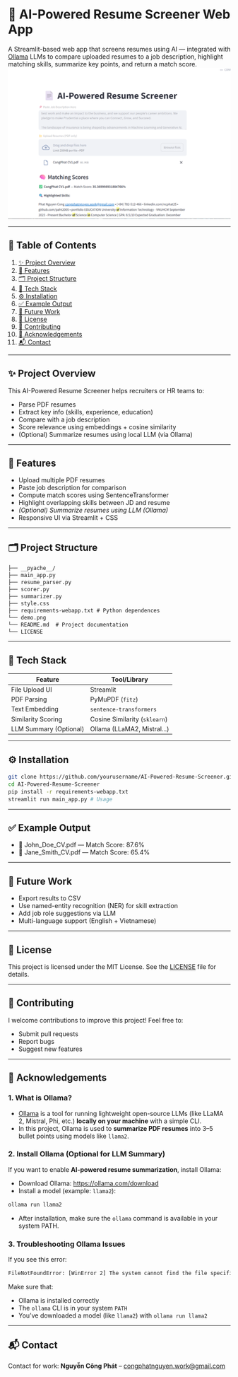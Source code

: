 # 🤖 AI-Powered Resume Screener Web App

A Streamlit-based web app that screens resumes using AI — integrated with [Ollama](https://ollama.ai/) LLMs to compare uploaded resumes to a job description, highlight matching skills, summarize key points, and return a match score.
![demo](/demo.png)

---

## 📌 Table of Contents

1. [✨ Project Overview](#-project-overview)  
2. [🚀 Features](#-features)  
3. [🗂️ Project Structure](#-project-structure)
4. [🧰 Tech Stack](#-tech-stack)
5. [⚙️ Installation](#-installation)  
6. [✅ Example Output](#-example-output)  
7. [🧭 Future Work](#-future-work)  
8. [📄 License](#-license)
9. [🤝 Contributing](#-contributing)
10. [🧠 Acknowledgements](#-acknowledgements)
11. [📬 Contact](#-contact)

---

## ✨ Project Overview

This AI-Powered Resume Screener helps recruiters or HR teams to:
- Parse PDF resumes
- Extract key info (skills, experience, education)
- Compare with a job description
- Score relevance using embeddings + cosine similarity
- (Optional) Summarize resumes using local LLM (via Ollama)

---

## 🚀 Features

- Upload multiple PDF resumes
- Paste job description for comparison
- Compute match scores using SentenceTransformer
- Highlight overlapping skills between JD and resume
- *(Optional) Summarize resumes using LLM (Ollama)*
- Responsive UI via Streamlit + CSS

---
## 🗂️ Project Structure
```
├── __pyache__/
├── main_app.py
├── resume_parser.py
├── scorer.py
├── summarizer.py
├── style.css
├── requirements-webapp.txt # Python dependences
└── demo.png 
└── README.md  # Project documentation
└── LICENSE

```
---

## 🧰 Tech Stack

| Feature                | Tool/Library                |
|------------------------|-----------------------------|
| File Upload UI         | Streamlit                   |
| PDF Parsing            | PyMuPDF (`fitz`)            |
| Text Embedding         | `sentence-transformers`     |
| Similarity Scoring     | Cosine Similarity (`sklearn`)|
| LLM Summary (Optional) | Ollama (LLaMA2, Mistral...) |

---

## ⚙️ Installation

```bash
git clone https://github.com/yourusername/AI-Powered-Resume-Screener.git
cd AI-Powered-Resume-Screener
pip install -r requirements-webapp.txt
streamlit run main_app.py # Usage
```
---
## ✅ Example Output
- 📄 John_Doe_CV.pdf — Match Score: 87.6%
- 📄 Jane_Smith_CV.pdf — Match Score: 65.4%

--- 
## 🧭 Future Work
- Export results to CSV
- Use named-entity recognition (NER) for skill extraction
- Add job role suggestions via LLM
- Multi-language support (English + Vietnamese)

---
## 📄 License
This project is licensed under the MIT License. See the [LICENSE](./LICENSE) file for details.


---
## 🤝 Contributing
I welcome contributions to improve this project!
Feel free to:
- Submit pull requests
- Report bugs
- Suggest new features

--- 
## 🧠 Acknowledgements

### 1. What is Ollama?
- [Ollama](https://ollama.ai/) is a tool for running lightweight open-source LLMs (like LLaMA 2, Mistral, Phi, etc.) **locally on your machine** with a simple CLI.
- In this project, Ollama is used to **summarize PDF resumes** into 3–5 bullet points using models like `llama2`.

### 2. Install Ollama (Optional for LLM Summary)
If you want to enable **AI-powered resume summarization**, install Ollama:
- Download Ollama: https://ollama.com/download
- Install a model (example: `llama2`):
```bash
ollama run llama2
```
- After installation, make sure the `ollama` command is available in your system PATH.

### 3. Troubleshooting Ollama Issues
If you see this error:
```bash
FileNotFoundError: [WinError 2] The system cannot find the file specified
```
Make sure that:
- Ollama is installed correctly
- The `ollama` CLI is in your system `PATH`
- You’ve downloaded a model (like `llama2`) with `ollama run llama2`


--- 
## 📬 Contact
Contact for work: **Nguyễn Công Phát** – congphatnguyen.work@gmail.com
